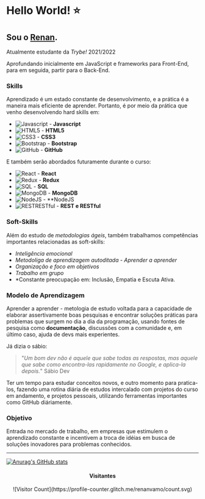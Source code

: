 # Hello World! :star:

## Sou o [Renan](https://www.linkedin.com/in/renan-moraes-a86805203/).

Atualmente estudante da *Trybe!* 2021/2022

Aprofundando inicialmente em JavaScript e frameworks para Front-End, para em seguida, partir para o Back-End.

### Skills

Aprendizado é um estado constante de desenvolvimento, e a prática é a maneira mais eficiente de aprender. Portanto, é por meio da prática que venho desenvolvendo hard skills em:

* ![Javascript](https://img.icons8.com/color/36/ffffff/javascript.png) - **Javascript** 
* ![HTML5](https://img.icons8.com/color/36/ffffff/html-5--v1.png) - **HTML5**
* ![CSS3](https://img.icons8.com/color/36/ffffff/css3.png) - **CSS3** 
* ![Bootstrap](https://img.icons8.com/color/36/ffffff/bootstrap.png) - **Bootstrap** 
* ![GitHub](https://img.icons8.com/metro/36/ffffff/github.png) - **GitHub** 

E também serão abordados futuramente durante o curso:

* ![React](https://img.icons8.com/wired/36/ffffff/react.png) - **React** 
* ![Redux](https://img.icons8.com/ios/36/ffffff/redux.png) - **Redux**
* ![SQL](https://img.icons8.com/metro/36/ffffff/sql.png) - **SQL**
* ![MongoDB](https://img.icons8.com/color/36/ffffff/mongodb.png) - **MongoDB**
* ![NodeJS](https://img.icons8.com/windows/36/ffffff/node-js.png) - **NodeJS
* ![RESTRESTful](https://img.icons8.com/ios/36/ffffff/redux.png) - **REST e RESTful**
 
### Soft-Skills

Além do estudo de *metodologias ágeis*, também trabalhamos competências importantes relacionadas as soft-skills:

* *Inteligência emocional*
* *Metodoliga de aprendizagem autoditada - Aprender a aprender*
* *Organização e foco em objetivos*
* *Trabalho em grupo*
* *Constante preocupação em: Inclusão, Empatia e Escuta Ativa.

### Modelo de Aprendizagem

Aprender a aprender - metologia de estudo voltada para a capacidade de elaborar assertivamente boas pesquisas e encontrar soluções práticas para problemas que surgem no dia a dia da programação, usando fontes de pesquisa como **documentação**, discussões com a comunidade e, em último caso, ajuda de devs mais experientes.

Já dizia o sábio: 

>"*Um bom dev não é aquele que sabe todas as respostas, mas aquele que sabe como encontra-las rapidamente no Google, e aplica-la depois.*" Sábio Dev

Ter um tempo para estudar conceitos novos, e outro momento para pratica-los, fazendo uma rotina diária de estudos intercalado com projetos do curso em andamento, e projetos pessoais, utilizando ferramentas importantes como GitHub diáriamente.

### Objetivo

Entrada no mercado de trabalho, em empresas que estimulem o aprendizado constante e incentivem a troca de idéias em busca de soluções inovadores para problemas conhecidos.

---

[![Anurag's GitHub stats](https://github-readme-stats.vercel.app/api?username=renanvamo&show_icons=true&theme=radical)](https://github.com/anuraghazra/github-readme-stats)

#### <div align="center">Visitantes
<div align="center">![Visitor Count](https://profile-counter.glitch.me/renanvamo/count.svg)


